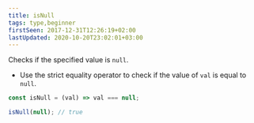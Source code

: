 ```yaml
---
title: isNull
tags: type,beginner
firstSeen: 2017-12-31T12:26:19+02:00
lastUpdated: 2020-10-20T23:02:01+03:00
---
```


Checks if the specified value is `null`.

- Use the strict equality operator to check if the value of `val` is equal to `null`.

```js
const isNull = (val) => val === null;
```

```js
isNull(null); // true
```
